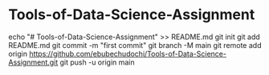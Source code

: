 # Tools-of-Data-Science-Assignment
echo "# Tools-of-Data-Science-Assignment" >> README.md
git init
git add README.md
git commit -m "first commit"
git branch -M main
git remote add origin https://github.com/ebubechudochi/Tools-of-Data-Science-Assignment.git
git push -u origin main
